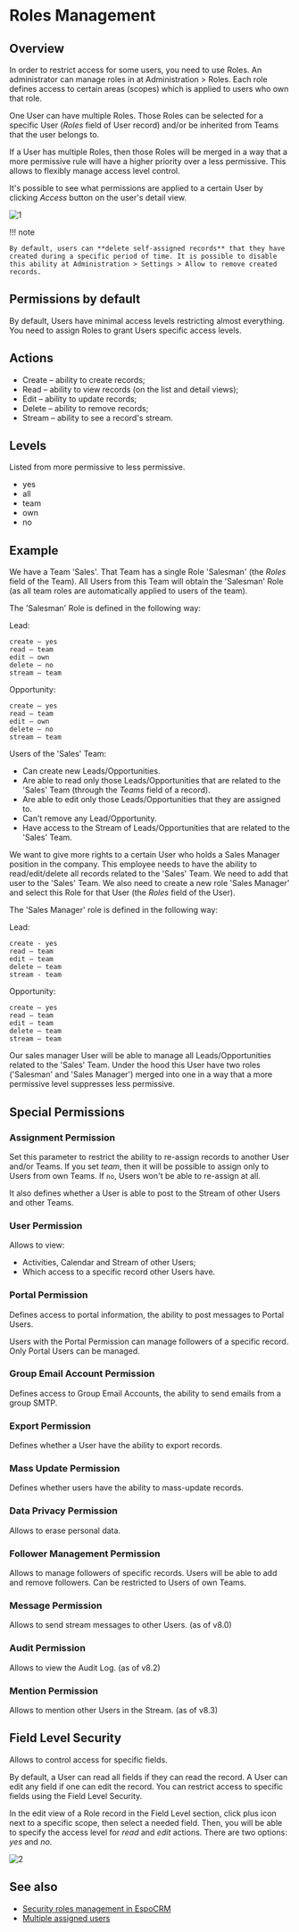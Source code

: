 # Roles Management

## Overview

In order to restrict access for some users, you need to use Roles. An administrator can manage roles in at Administration > Roles. Each role defines access to certain areas (scopes) which is applied to users who own that role.

One User can have multiple Roles. Those Roles can be selected for a specific User (*Roles* field of User record) and/or be inherited from Teams that the user belongs to.

If a User has multiple Roles, then those Roles will be merged in a way that a more permissive rule will have a higher priority over a less permissive. This allows to flexibly manage access level control.

It's possible to see what permissions are applied to a certain User by clicking *Access* button on the user's detail view.

![1](https://raw.githubusercontent.com/espocrm/documentation/master/docs/_static/images/administration/roles-management/scope-level.png)

!!! note

    By default, users can **delete self-assigned records** that they have created during a specific period of time. It is possible to disable this ability at Administration > Settings > Allow to remove created records.

## Permissions by default

By default, Users have minimal access levels restricting almost everything. You need to assign Roles to grant Users specific access levels.

## Actions

* Create – ability to create records;
* Read – ability to view records (on the list and detail views);
* Edit – ability to update records;
* Delete – ability to remove records;
* Stream – ability to see a record's stream.

## Levels

Listed from more permissive to less permissive.

* yes
* all
* team
* own
* no

## Example

We have a Team 'Sales'. That Team has a single Role 'Salesman' (the *Roles* field of the Team). All Users from this Team will obtain the 'Salesman' Role (as all team roles are automatically applied to users of the team).

The 'Salesman' Role is defined in the following way:

Lead:

```
create – yes
read – team
edit – own
delete – no
stream – team
```

Opportunity:

```
create – yes
read – team
edit – own
delete – no
stream – team
```

Users of the 'Sales' Team:

* Can create new Leads/Opportunities.
* Are able to read only those Leads/Opportunities that are related to the 'Sales' Team (through the *Teams* field of a record).
* Are able to edit only those Leads/Opportunities that they are assigned to.
* Can't remove any Lead/Opportunity.
* Have access to the Stream of Leads/Opportunities that are related to the 'Sales' Team.

We want to give more rights to a certain User who holds a Sales Manager position in the company. This employee needs to have the ability to read/edit/delete all records related to the 'Sales' Team. We need to add that user to the 'Sales' Team. We also need to create a new role 'Sales Manager' and select this Role for that User (the *Roles* field of the User).

The 'Sales Manager' role is defined in the following way:

Lead:

```
create - yes
read – team
edit – team
delete – team
stream - team
```

Opportunity:

```
create – yes
read – team
edit – team
delete – team
stream – team
```

Our sales manager User will be able to manage all Leads/Opportunities related to the 'Sales' Team. Under the hood this User have two roles ('Salesman' and 'Sales Manager') merged into one in a way that a more permissive level suppresses less permissive.

## Special Permissions

### Assignment Permission

Set this parameter to restrict the ability to re-assign records to another User and/or Teams. If you set *team*, then it will be possible to assign only to Users from own Teams. If `no`, Users won't be able to re-assign at all.

It also defines whether a User is able to post to the Stream of other Users and other Teams.

### User Permission

Allows to view:

* Activities, Calendar and Stream of other Users;
* Which access to a specific record other Users have.

### Portal Permission

Defines access to portal information, the ability to post messages to Portal Users.

Users with the Portal Permission can manage followers of a specific record. Only Portal Users can be managed.

### Group Email Account Permission

Defines access to Group Email Accounts, the ability to send emails from a group SMTP.

### Export Permission

Defines whether a User have the ability to export records.

### Mass Update Permission

Defines whether users have the ability to mass-update records.

### Data Privacy Permission

Allows to erase personal data.

### Follower Management Permission

Allows to manage followers of specific records. Users will be able to add and remove followers. Can be restricted to Users of own Teams.

### Message Permission

Allows to send stream messages to other Users. (as of v8.0)

### Audit Permission

Allows to view the Audit Log. (as of v8.2)

### Mention Permission

Allows to mention other Users in the Stream. (as of v8.3)

## Field Level Security

Allows to control access for specific fields.

By default, a User can read all fields if they can read the record. A User can edit any field if one can edit the record. You can restrict access to specific fields using the Field Level Security.

In the edit view of a Role record in the Field Level section, click plus icon next to a specific scope, then select a needed field. Then, you will be able to specify the access level for *read* and *edit* actions. There are two options: *yes* and *no*.

![2](https://raw.githubusercontent.com/espocrm/documentation/master/docs/_static/images/administration/roles-management/field-level-secutiry.png)

## See also

* [Security roles management in EspoCRM](https://www.espocrm.com/tips/security-roles/)
* [Multiple assigned users](multiple-assigned-users.md)
